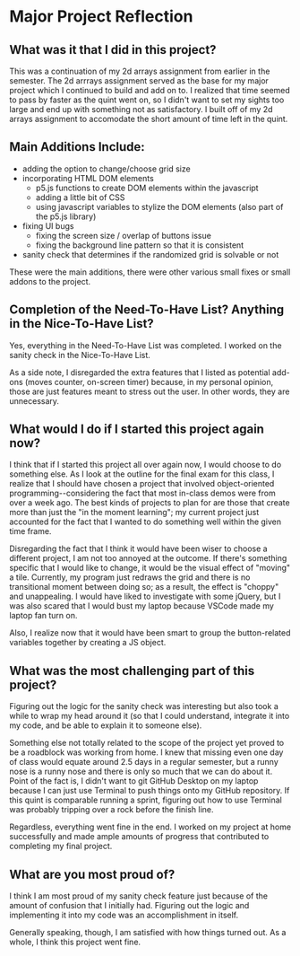 # Major Project Reflection

## What was it that I did in this project?
This was a continuation of my 2d arrays assignment from earlier in the semester. The 2d arrrays assignment served as the base for my major project which I continued to build and add on to. I realized that time seemed to pass by faster as the quint went on, so I didn't want to set my sights too large and end up with something not as satisfactory. I built off of my 2d arrays assignment to accomodate the short amount of time left in the quint.

## Main Additions Include:
- adding the option to change/choose grid size
- incorporating HTML DOM elements
    - p5.js functions to create DOM elements within the javascript
    - adding a little bit of CSS
    - using javascript variables to stylize the DOM elements (also part of the p5.js library)
- fixing UI bugs
    - fixing the screen size / overlap of buttons issue
    - fixing the background line pattern so that it is consistent
- sanity check that determines if the randomized grid is solvable or not

These were the main additions, there were other various small fixes or small addons to the project. 

## Completion of the Need-To-Have List? Anything in the Nice-To-Have List?
Yes, everything in the Need-To-Have List was completed. I worked on the sanity check in the Nice-To-Have List.

As a side note, I disregarded the extra features that I listed as potential add-ons (moves counter, on-screen timer) because, in my personal opinion, those are just features meant to stress out the user. In other words, they are unnecessary.

## What would I do if I started this project again now?
I think that if I started this project all over again now, I would choose to do something else. As I look at the outline for the final exam for this class, I realize that I should have chosen a project that involved object-oriented programming--considering the fact that most in-class demos were from over a week ago. The best kinds of projects to plan for are those that create more than just the "in the moment learning"; my current project just accounted for the fact that I wanted to do something well within the given time frame. 

Disregarding the fact that I think it would have been wiser to choose a different project, I am not too annoyed at the outcome. If there's something specific that I would like to change, it would be the visual effect of "moving" a tile. Currently, my program just redraws the grid and there is no transitional moment between doing so; as a result, the effect is "choppy" and unappealing. I would have liked to investigate with some jQuery, but I was also scared that I would bust my laptop because VSCode made my laptop fan turn on. 

Also, I realize now that it would have been smart to group the button-related variables together by creating a JS object.

## What was the most challenging part of this project?
Figuring out the logic for the sanity check was interesting but also took a while to wrap my head around it (so that I could understand, integrate it into my code, and be able to explain it to someone else). 

Something else not totally related to the scope of the project yet proved to be a roadblock was working from home. I knew that missing even one day of class would equate around 2.5 days in a regular semester, but a runny nose is a runny nose and there is only so much that we can do about it. Point of the fact is, I didn't want to git GitHub Desktop on my laptop because I can just use Terminal to push things onto my GitHub repository. If this quint is comparable running a sprint, figuring out how to use Terminal was probably tripping over a rock before the finish line. 

Regardless, everything went fine in the end. I worked on my project at home successfully and made ample amounts of progress that contributed to completing my final project.

## What are you most proud of?
I think I am most proud of my sanity check feature just because of the amount of confusion that I initially had. Figuring out the logic and implementing it into my code was an accomplishment in itself.

Generally speaking, though, I am satisfied with how things turned out. As a whole, I think this project went fine. 
